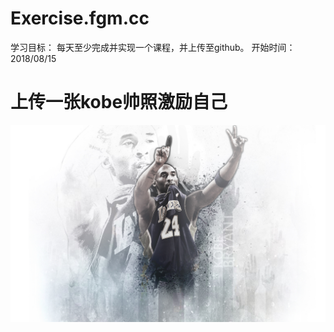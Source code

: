 # Exercise.fgm.cc
学习目标：
每天至少完成并实现一个课程，并上传至github。
开始时间：2018/08/15
# 上传一张kobe帅照激励自己
![image](https://raw.githubusercontent.com/Duyuhao/Exercise.fgm.cc/master/KobeImage/kobe.jpg)
